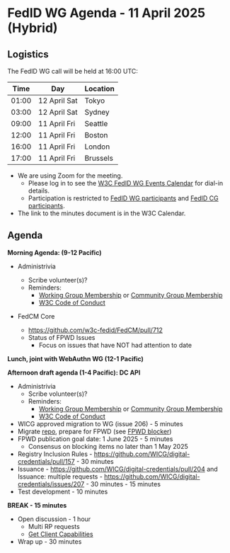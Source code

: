 # FedID WG Agenda - 11 April 2025 (Hybrid)

## Logistics

The FedID WG call will be held at 16:00 UTC:

| Time         | Day    | Location      |
| ------------ | ------ | ------------- |
| 01:00 | 12 April Sat | Tokyo         |
| 03:00 | 12 April Sat | Sydney        |
| 09:00 | 11 April Fri | Seattle       |
| 12:00 | 11 April Fri | Boston        |
| 16:00 | 11 April Fri | London        |
| 17:00 | 11 April Fri | Brussels      |


* We are using Zoom for the meeting.
    * Please log in to see the [W3C FedID WG Events Calendar](https://www.w3.org/groups/wg/fedid/calendar/) for dial-in details. 
    * Participation is restricted to [FedID WG participants](https://www.w3.org/groups/wg/fedid/participants/) and [FedID CG participants](https://www.w3.org/groups/cg/fed-id/participants/).
* The link to the minutes document is in the W3C Calendar. 

## Agenda

**Morning Agenda: (9-12 Pacific)** 
* Administrivia
  * Scribe volunteer(s)?
  * Reminders: 
     * [Working Group Membership](https://www.w3.org/groups/wg/fedid/) or [Community Group Membership](https://www.w3.org/groups/cg/fed-id/)
     * [W3C Code of Conduct](https://www.w3.org/policies/code-of-conduct/)
    
* FedCM Core
  * https://github.com/w3c-fedid/FedCM/pull/712
  * Status of FPWD Issues
     * Focus on issues that have NOT had attention to date

**Lunch, joint with WebAuthn WG (12-1 Pacific)**

**Afternoon draft agenda (1-4 Pacific): DC API**

* Administrivia
  * Scribe volunteer(s)?
  * Reminders: 
     * [Working Group Membership](https://www.w3.org/groups/wg/fedid/) or [Community Group Membership](https://www.w3.org/groups/cg/fed-id/)
     * [W3C Code of Conduct](https://www.w3.org/policies/code-of-conduct/)
* WICG approved migration to WG (issue 206) - 5 minutes
* Migrate [repo](https://github.com/WICG/digital-credentials/), prepare for FPWD (see [FPWD blocker](https://github.com/WICG/digital-credentials/issues?q=is%3Aissue%20state%3Aopen%20label%3A%22FPWD%20Blockers%22))
* FPWD publication goal date: 1 June 2025 - 5 minutes
   * Consensus on blocking items no later than 1 May 2025
* Registry Inclusion Rules - <https://github.com/WICG/digital-credentials/pull/157> - 30 minutes
* Issuance - <https://github.com/WICG/digital-credentials/pull/204> and Issuance: multiple requests - <https://github.com/WICG/digital-credentials/issues/207> - 30 minutes - 15 minutes
* Test development - 10 minutes

**BREAK - 15 minutes**

* Open discussion - 1 hour
  * Multi RP requests
  * [Get Client Capabilities](https://github.com/WICG/digital-credentials/issues/200)
* Wrap up - 30 minutes


